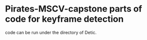 # Pirates-MSCV-capstone parts of code for keyframe detection

code can be run under the directory of Detic.
